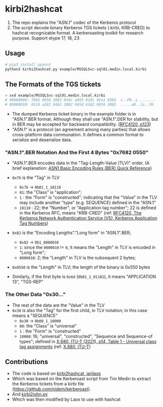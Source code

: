 # kirbi2hashcat

1. The repo explains the "ASN.1" codec of the Kerberos protocol
2. The script decode binary Kerberos TGS tickets (.kirbi, KRB-CRED) to hashcat recognizable format. A kerberoasting toolkit for research purpose. Support etype 17, 18, 23

## Usage

```sh
# pip3 install pyasn1
python3 kirbi2hashcat.py example/MSSQLSvc-sql01.medin.local.kirbi
```

## The Formats of the TGS tickets

```sh
> xxd example/MSSQLSvc-sql01.medin.local.kirbi
# 00000000: 7682 0550 3082 054c a003 0201 05a1 0302  v..P0..L........
# 00000010: 0116 a282 0461 3082 045d 6182 0459 3082  .....a0..]a..Y0.
```

- The dumped Kerberos ticket binary in the example folder is in "ASN.1".BER format. Although they shall use "ASN.1".DER for stability, but in BER may be accepted for backward compatibility. ([RFC4120, p123](https://www.rfc-editor.org/rfc/rfc4120#page-123))
- "ASN.1" is a protocol (an agreement among many parties) that allows cross-platform data communation. It defines a common format to serialize and deserialize data.

### "ASN.1".BER Notation And the First 4 Bytes "0x7682 0550"

- "ASN.1".BER encodes data in the "Tag-Length-Value (TLV)" order. (A brief explanation: [ASN1 Basic Encoding Rules (BER) Quick Reference](https://www.oss.com/asn1/resources/asn1-made-simple/asn1-quick-reference/basic-encoding-rules.html))
- `0x76` is the "Tag" in TLV
  - `0x76` -> `0b01_1_10110`
  - `01`: the "Class" is "application";
  - `1` : the "Form" is "constructed"; indicating that the "Value" in the TLV may include another "type" (e.g. SEQUENCE) defined in the "ASN.1"
  - `10110` : 22; the "Number", or "Application tag number"; 22 is defined in the Kerberos RFC, means "KRB-CRED" (ref: [RFC4120, The Kerberos Network Authentication Service (V5), Kerberos Application Tag Numbers](https://www.rfc-editor.org/rfc/rfc4120#page-96))
- `0x82` is the "Encoding Lengths"."Long form" in "ASN.1".BER;
  - `0x82` -> `0b1_0000010`
  - `1`: since the `0000010` != `0`, it means the "Length" in TLV is encoded in "Long form";
  - `0000010`: 2; the "Length" in TLV is the subsequent 2 bytes;
- `0x0550` is the "Length" in TLV; the length of the binary is 0x550 bytes

- Similarly, if the first byte is `0x6d` (`0b01_1_01101`), it means "APPLICATION 13", "TGS-REP"

### The Other Data "0x30..."

- The rest of the data are the "Value" in the TLV
- `0x30` is also the "Tag" for the first child, in TLV notation; in this case means a "SEQUENCE"
  - `0x30` -> `0b00_1_10000`
  - `00`: the "Class" is "universal"
  - `1` : the "Form" is "constructed"
  - `10000`: 16; "universal", "constructed", "Sequence and Sequence-of types"; defined in [X.680, ITU-T (2021), p14, Table 1 - Universal class tag assignments](./ref/T-REC-X.680-202102-I!!PDF-E.pdf) (ref: [X.680, ITU-T](https://www.itu.int/rec/T-REC-X.680-202102-I/en))

## Contributions

- The code is based on [kirbi2hashcat, jarilaos](https://github.com/jarilaos/kirbi2hashcat/blob/master/kirbi2hashcat.py)
- Which was based on the Kerberoast script from Tim Medin to extract the Kerberos tickets from a kirbi file (https://github.com/nidem/kerberoast).
- And [kirbi2john.py](https://raw.githubusercontent.com/magnumripper/JohnTheRipper/bleeding-jumbo/run/kirbi2john.py)
- Which was then modified by Laox to use with hashcat
